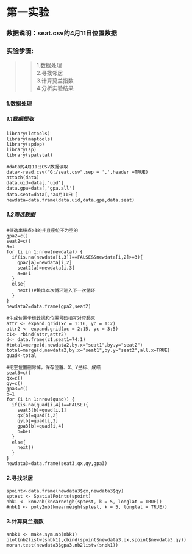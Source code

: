 # 第一实验
### 数据说明：seat.csv的4月11日位置数据
### 实验步骤:
>> 1.数据处理\
>> 2.寻找邻居\
>> 3.计算莫兰指数\
>> 4.分析实验结果
#### 1.数据处理
##### 1.1数据提取
    library(lctools)
    library(maptools)
    library(spdep)
    library(sp)
    library(spatstat)
    
    #data的4月11日CSV数据读取
    data<-read.csv("G:/seat.csv",sep = ',',header =TRUE)
    attach(data)
    data.uid=data[,'uid']
    data.gpa=data[,'gpa.all']
    data.seat=data[,'X4月11日']
    newdata=data.frame(data.uid,data.gpa,data.seat)
##### 1.2筛选数据
    #筛选出绩点>3的并且座位不为空的
    gpa2=c()
    seat2=c()
    a=1
    for (i in 1:nrow(newdata)) {
      if(is.na(newdata[i,3])==FALSE&&newdata[i,2]>=3){
        gpa2[a]=newdata[i,2]
        seat2[a]=newdata[i,3]
        a=a+1
      }
      else{
        next()#跳出本次循环进入下一次循环
      }
    }
    newdata2=data.frame(gpa2,seat2)
    
    #生成位置坐标数据和位置号码相互对应起来
    attr <- expand.grid(xc = 1:16, yc = 1:2)
    attr2 <- expand.grid(xc = 2:15, yc = 3:5)
    c1<- rbind(attr,attr2)
    d<- data.frame(c1,seat1=74:1)
    #total=merge(d,newdata2,by.x="seat1",by.y="seat2")
    total=merge(d,newdata2,by.x="seat1",by.y="seat2",all.x=TRUE)
    quad<-total

    #把空位置删除掉，保存位置、X、Y坐标、成绩
    seat3=c()
    qx=c()
    qy=c()
    gpa3=c()
    b=1
    for (i in 1:nrow(quad)) {
      if(is.na(quad[i,4])==FALSE){
        seat3[b]=quad[i,1]
        qx[b]=quad[i,2]
        qy[b]=quad[i,3]
        gpa3[b]=quad[i,4]
        b=b+1
      }
      else{
        next()
      }
    }
    newdata3=data.frame(seat3,qx,qy,gpa3)



#### 2.寻找邻居
    spoint<-data.frame(newdata3$qx,newdata3$qy)
    sptest <- SpatialPoints(spoint)
    nbk1 <- knn2nb(knearneigh(sptest, k = 5, longlat = TRUE))
    #nbk1 <- poly2nb(knearneigh(sptest, k = 5, longlat = TRUE))

#### 3.计算莫兰指数
    snbk1 <- make.sym.nb(nbk1)
    plot(nb2listw(snbk1),cbind(spoint$newdata3.qx,spoint$newdata3.qy))
    moran.test(newdata3$gpa3,nb2listw(snbk1))
